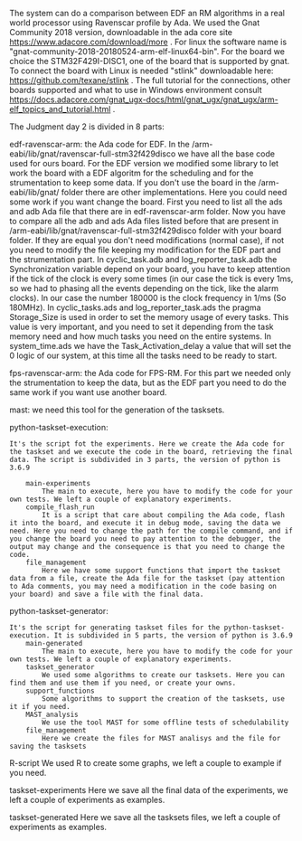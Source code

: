 The system can do a comparison between EDF an RM algorithms in a real world processor using Ravenscar profile by Ada. We used the Gnat Community 2018 version, downloadable in the ada core site https://www.adacore.com/download/more . For linux the software name is "gnat-community-2018-20180524-arm-elf-linux64-bin". For the board we choice the STM32F429I-DISC1, one of the board that is supported by gnat. To connect the board with Linux is needed "stlink" downloadable here: https://github.com/texane/stlink . The full tutorial for the connections, other boards supported and what to use in Windows environment consult https://docs.adacore.com/gnat_ugx-docs/html/gnat_ugx/gnat_ugx/arm-elf_topics_and_tutorial.html .

The Judgment day 2 is divided in 8 parts:

edf-ravenscar-arm:
	the Ada code for EDF. In the <gnat installation folder>/arm-eabi/lib/gnat/ravenscar-full-stm32f429disco we have all the base code used for ours board. For the EDF version we modified some library to let work the board with a EDF algoritm for the  scheduling and for the strumentation to keep some data. If you don't use the board in the <gnat installation folder>/arm-eabi/lib/gnat/ folder there are other implementations. Here you could need some work if you want change the board. First you need to list all the ads and adb Ada file that there are in edf-ravenscar-arm folder. Now you have to compare all  the adb and ads Ada files listed before that are present in <gnat installation folder>/arm-eabi/lib/gnat/ravenscar-full-stm32f429disco folder with your board folder. If they are equal you don't need modifications (normal case), if not you need to modify the file keeping my modification for the EDF part and the strumentation part.
	In cyclic_task.adb and log_reporter_task.adb the Synchronization variable depend on your board, you have to keep attention if the tick of the clock is every some times (in our case the tick is every 1ms, so we had to phasing all the events depending on the tick, like the alarm clocks). In our case the number 180000 is the clock frequency in 1/ms (So 180MHz).
	In cyclic_tasks.ads and log_reporter_task.ads the pragma Storage_Size is used in order to set the memory usage of every tasks. This value is very important, and you need to set it depending from the task memory need and how much tasks you need on the entire systems.
	In system_time.ads we have the Task_Activation_delay a value that will set the 0 logic of our system, at this time all the tasks need to be ready to start.

fps-ravenscar-arm:
	the Ada code for FPS-RM. For this part we needed only the strumentation to keep the data, but as the EDF part you need to do the same work if you want use another board.

 
mast:
	we need this tool for the generation of the tasksets.

python-taskset-execution:
	
	It's the script fot the experiments. Here we create the Ada code for the taskset and we execute the code in the board, retrieving the final data. The script is subdivided in 3 parts, the version of python is 3.6.9
	
		main-experiments
			The main to execute, here you have to modify the code for your own tests. We left a couple of explanatory experiments.
		compile_flash_run
			It is a script that care about compiling the Ada code, flash it into the board, and execute it in debug mode, saving the data we need. Here you need to change the path for the compile command, and if you change the board you need to pay attention to the debugger, the output may change and the consequence is that you need to change the code.
		file_management
			Here we have some support functions that import the taskset data from a file, create the Ada file for the taskset (pay attention to Ada comments, you may need a modification in the code basing on your board) and save a file with the final data.

python-taskset-generator:

	It's the script for generating taskset files for the python-taskset-execution. It is subdivided in 5 parts, the version of python is 3.6.9
		main-generated
			The main to execute, here you have to modify the code for your own tests. We left a couple of explanatory experiments.
		taskset_generator
			We used some algorithms to create our tasksets. Here you can find them and use them if you need, or create your owns.
		support_functions
			Some algorithms to support the creation of the tasksets, use it if you need.
		MAST_analysis
			We use the tool MAST for some offline tests of schedulability		
		file_management
			Here we create the files for MAST analisys and the file for saving the tasksets

R-script
	We used R to create some graphs, we left a couple to example if you need.

taskset-experiments
	Here we save all the final data of the experiments, we left a couple of experiments as examples.

taskset-generated
	Here we save all the tasksets files, we left a couple of experiments as examples.
			
	





